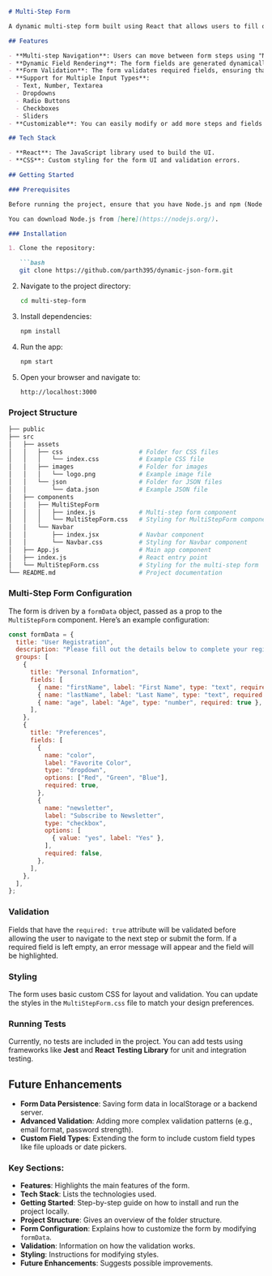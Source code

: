 ```markdown
# Multi-Step Form

A dynamic multi-step form built using React that allows users to fill out multiple sections of a form, with field validation and smooth navigation between steps.

## Features

- **Multi-step Navigation**: Users can move between form steps using "Next" and "Previous" buttons.
- **Dynamic Field Rendering**: The form fields are generated dynamically from a JSON-based configuration.
- **Form Validation**: The form validates required fields, ensuring that all required data is filled out before progressing to the next step or submitting the form.
- **Support for Multiple Input Types**: 
  - Text, Number, Textarea
  - Dropdowns
  - Radio Buttons
  - Checkboxes
  - Sliders
- **Customizable**: You can easily modify or add more steps and fields by updating the configuration.

## Tech Stack

- **React**: The JavaScript library used to build the UI.
- **CSS**: Custom styling for the form UI and validation errors.

## Getting Started

### Prerequisites

Before running the project, ensure that you have Node.js and npm (Node Package Manager) installed.

You can download Node.js from [here](https://nodejs.org/).

### Installation

1. Clone the repository:

   ```bash
   git clone https://github.com/parth395/dynamic-json-form.git
   ```

2. Navigate to the project directory:

   ```bash
   cd multi-step-form
   ```

3. Install dependencies:

   ```bash
   npm install
   ```

4. Run the app:

   ```bash
   npm start
   ```

5. Open your browser and navigate to:

   ```
   http://localhost:3000
   ```

### Project Structure

```bash
├── public
├── src
│   ├── assets
│   │   ├── css                     # Folder for CSS files
│   │   │   └── index.css           # Example CSS file
│   │   ├── images                  # Folder for images
│   │   │   └── logo.png            # Example image file
│   │   └── json                    # Folder for JSON files
│   │       └── data.json           # Example JSON file
│   ├── components
│   │   ├── MultiStepForm
│   │   │   ├── index.js            # Multi-step form component
│   │   │   └── MultiStepForm.css   # Styling for MultiStepForm component
│   │   └── Navbar
│   │       ├── index.jsx           # Navbar component
│   │       └── Navbar.css          # Styling for Navbar component
│   ├── App.js                      # Main app component
│   ├── index.js                    # React entry point
│   └── MultiStepForm.css           # Styling for the multi-step form
└── README.md                       # Project documentation

```

### Multi-Step Form Configuration

The form is driven by a `formData` object, passed as a prop to the `MultiStepForm` component. Here’s an example configuration:

```javascript
const formData = {
  title: "User Registration",
  description: "Please fill out the details below to complete your registration.",
  groups: [
    {
      title: "Personal Information",
      fields: [
        { name: "firstName", label: "First Name", type: "text", required: true },
        { name: "lastName", label: "Last Name", type: "text", required: true },
        { name: "age", label: "Age", type: "number", required: true },
      ],
    },
    {
      title: "Preferences",
      fields: [
        {
          name: "color",
          label: "Favorite Color",
          type: "dropdown",
          options: ["Red", "Green", "Blue"],
          required: true,
        },
        {
          name: "newsletter",
          label: "Subscribe to Newsletter",
          type: "checkbox",
          options: [
            { value: "yes", label: "Yes" },
          ],
          required: false,
        },
      ],
    },
  ],
};
```

### Validation

Fields that have the `required: true` attribute will be validated before allowing the user to navigate to the next step or submit the form. If a required field is left empty, an error message will appear and the field will be highlighted.

### Styling

The form uses basic custom CSS for layout and validation. You can update the styles in the `MultiStepForm.css` file to match your design preferences.

### Running Tests

Currently, no tests are included in the project. You can add tests using frameworks like **Jest** and **React Testing Library** for unit and integration testing.

## Future Enhancements

- **Form Data Persistence**: Saving form data in localStorage or a backend server.
- **Advanced Validation**: Adding more complex validation patterns (e.g., email format, password strength).
- **Custom Field Types**: Extending the form to include custom field types like file uploads or date pickers.


### Key Sections:
- **Features**: Highlights the main features of the form.
- **Tech Stack**: Lists the technologies used.
- **Getting Started**: Step-by-step guide on how to install and run the project locally.
- **Project Structure**: Gives an overview of the folder structure.
- **Form Configuration**: Explains how to customize the form by modifying `formData`.
- **Validation**: Information on how the validation works.
- **Styling**: Instructions for modifying styles.
- **Future Enhancements**: Suggests possible improvements.